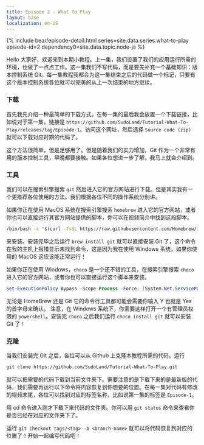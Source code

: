 ```yaml
---
title: Episode 2 - What To Play
layout: base
localization: en-US
---
```


{% include bear/episode-detail.html
    series=site.data.series.what-to-play
    episode-id=2
    dependency0=site.data.topic.node-js
%}

Hello 大家好，欢迎来到本期小教程。上一集，我们设置了我们的应用运行所需的环境，也做了一点点工作。这一集我们不写代码，而是要先补充一个基础知识：版本控制系统 Git。每一集教程我都会为这一集结束之后的代码做一个标记，只要有这个版本控制系统各位就可以完美的从上一次结束的地方继续。

### 下载

首先我先介绍一种最简单的下载方式。在每一集的最后我会放置一个下载链接，比如说对于第一集，链接是 `https://github.com/SudoLand/Tutorial-What-To-Play/releases/tag/Episode-1`。访问这个网址，然后选择 `Source code (zip)` 就可以下载对应时期的代码了。

这个方法很简单，但是足够用了。但是随着我们的实力增加，Git 作为一个非常有用的版本控制工具，早晚都要接触。如果各位想进一步了解，我马上就会介绍到。

### 工具

我们可以在搜索引擎搜索 `git` 然后进入它的官方网站进行下载。但是其实我有一个更推荐各位使用的方法。我们根据各位不同的操作系统分别讲。

如果你正在使用 MacOS 系统在搜索引擎搜索 `homebrew` 进入它的官方网站，或者你也可以直接运行其官方网站提供的脚本，你可以在视频简介中找到这段脚本。

```sh
/bin/bash -c "$(curl -fsSL https://raw.githubusercontent.com/Homebrew/install/master/install.sh)"
```

来安装。安装完毕之后运行 `brew install git` 就可以直接安装 Git 了，这个命令在我的主机上报错显示未找到命令，这是因为我在使用 Windows 系统，如果你使用的 MacOS 这应该能正常运行！

如果你正在使用 Windows，`choco` 是一个还不错的工具，在搜索引擎搜索 `choco` 进入它的官方网站，或者你也可以直接运行这个脚本来安装。

```powershell
Set-ExecutionPolicy Bypass -Scope Process -Force; [System.Net.ServicePointManager]::SecurityProtocol = [System.Net.ServicePointManager]::SecurityProtocol -bor 3072; iex ((New-Object System.Net.WebClient).DownloadString('https://chocolatey.org/install.ps1'))
```

无论是 HomeBrew 还是 Git 它的命令行工具都可能会需要你输入 Y 也就是 Yes 的首字母来确认。
注意，在 Windows 系统下，你需要这样打开一个有管理员权限的 `powershell`。安装完 `choco` 之后我们运行 `choco install git` 就可以安装 Git 了！

### 克隆

当我们安装完 Git 之后，各位可以从 Github 上克隆本教程所需的代码。运行

```sh
git clone https://github.com/SudoLand/Tutorial-What-To-Play.git
```

就可以把需要的代码下载到当前文件夹下。需要注意的是下载下来的是最新版的代码，我们需要再运行以下命令将内容恢复到你想要的位置。在每一集对代码有修改的视频末尾，各位可以找到对应的标签名称，比如说第一集的标签是 `Episode-1`。

用 cd 命令进入刚才下载下来代码的文件夹。你可以用 `git status` 命令来查看你是否已经在对应的文件夹下了。

运行 `git checkout tags/<tag> -b <branch-name>` 就可以将代码恢复到对应的位置了！开始一起编写代码吧！